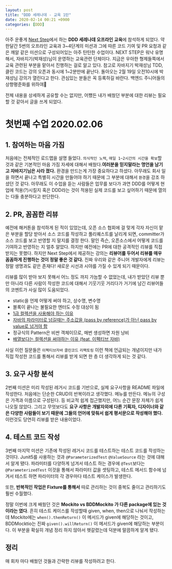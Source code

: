 ```yaml
---
layout: post
title: "DDD 세레나데 - 교육 1탄"
date: 2020-02-14 00:21 +0900
categories: [DDD]
---
```


아주 운좋게 [Next Step](https://edu.nextstep.camp/)에서 하는 **DDD 세레나데 오프라인 교육**에 참석하게 되었다. 약 한달간 5번의 오프라인 교육과 3~4단계의 미션과 그에 따른 코드 기여 및 PR 요청과 같은 깨알 같은 미션으로 구성되어있는 아주 탄탄한 수업이다. NEXT STEP은 워낙 유명해서, 자바지기(박재성)님이 운영하는 교육관련 단체이다. 지금은 우아한 형제들쪽에서 교육 관련된 부분을 맡아서 진행하는 걸로 알고 있다.
참고로 자바지기 박재성님 TDD, 클린 코드는 강의 오픈과 동시에 1~2분만에 끝난다. 돌아오는 2월 19일 오전10시에 박재성님 강의가 열린다고 한다. 관심있는 분들은 꼭 등록하길 바란다. 백엔드 주니어들의 상향평준화를 위하여🍻

전체 내용을 상세하게 공유할 수는 없지만, 어쨌든 내가 배웠던 부분에 대한 리뷰는 필요할 것 같아서 글을 쓰게 되었다. 

# 첫번째 수업 2020.02.06
## 1. 참여하는 마음 가짐
처음에는 전체적인 로드맵을 설명 들었다. `의식적인 노력`, `매일 1~2시간의 시간을 확보`할 것과 같은 기본적인 마음 가짐 자세에 대해서 배웠다.**여러분을 믿지말라는 명언을 남기고 자바지기님은 사라 졌다.** 환경을 만드는게 가장 중요하다고 하셨다. 아무래도 회사 일을 하면서 끝나고 특별히 시간을 만들어야 하기 때문에 그 부분에 대해서 `환경`을 강조 하셨던 것 같다. 아무래도 이 수업을 듣는 사람들은 업무를 보다가 과연 DDD를 어떻게 현업에 적용(?)시킬지 혹은 DDD라는 것이 적용된 실제 코드를 보고 싶어하기 때문에 열의는 다들 충분하다고 판단한다.

## 2. PR, 꼼꼼한 리뷰
예전에 해커톤을 참석하게 된 적이 있었는데, 오픈 소스 협회에 걸 맞게 각자 자신이 맡은 부분을 할당 받아서 소스 코드를 작성하고 풀리퀘스트를 날리게 되면, committer가 소스 코드를 보고 반영할 지 말지를 결정 한다. 말인 즉슨, 오픈소스에서 어떻게 코드를 기여하고 반영하는 지 얼추 알았다. 하지만 예전에는 PR에 대한 공격적인 리뷰를 직접 받지는 못했다. 하지만 Next Step에서 제공하는 강의는 **리뷰어를 두어서 리뷰를 매우 꼼꼼하게 진행하는 것이 정말 좋은 것 같다.** 진짜 우리와 같은 주니어 개발자에게 리뷰는 정말 생명과도 같은 존재다! 새로운 시선과 시야를 가질 수 있게 되기 때문이다.


리뷰를 많이 받아 보지 못해서 어느 정도 까지 가늠할 수 없었는데, 내가 받았던 리뷰 뿐만 아니라 다른 사람이 작성한 코드에 대해서 기웃기웃 거리다가 거기에 남긴 리뷰어들의 코멘트가 사실 많이 도움되었다. 
- static을 언제 어떻게 써야 하고, 상수명, 변수명
- 블록이 끝나는 불필요한 엔터도 수정 대상이 됨
- [1급 컬렉션을 사용해야 하는 이유](https://jojoldu.tistory.com/412)
- [자바의 파라미터로 넘길때는 주소값을 (pass by reference)가 아닌 pass by value로 넘거야 함](https://www.journaldev.com/3884/java-is-pass-by-value-and-not-pass-by-reference)
- 정규식의 Pattern은 비싼 객체이므로, 매번 생성하면 자원 낭비
- [배열보다는 컬렉션을 써야하는 이유 (feat, 이펙티브 자바)](https://madplay.github.io/post/prefer-lists-to-arrays)

사실 이런 질문들은 `이펙티브자바` `클린코드` `리팩토링` 이런 책에 언급되는 개념이지만 내가 직접 작성한 코드를 통해서 리뷰를 받게 되면 한 층 더 생각하게 되는 것 같다.

## 3. 요구 사항 분석
2번째 미션은 미리 작성된 레거시 코드를 기반으로, 실제 요구사항을 README 파일에 작성한다. 처음에는 단순한 CRUD의 반복이라고 생각했다. 메뉴를 만든다. 메뉴의 구성은 가격과 이름으로 구성된다. 등 비교적 쉽게 접근했지만, 어느 순간 문장 자체가 쉽게 나오질 않았다. 그리고 무엇보다도 **요구 사항은 개발자외에 다른 기획자, 디자이너와 같은 다양한 사람들이 보기 때문에 그들의 언어에 맞춰서 쉽게 평서문으로 작성해야 했다.** 이런것도 당연히 리뷰를 받은 내용이었다. 

## 4. 테스트 코드 작성
3번째 마지막 미션은 기존에 작성된 레거시 코드를 테스트하는 테스트 코드를 작성하는 것이다. Junit5를 사용하는 것과 `@ParameterizedTest` `@ValueSource` 라는 것에 대해서 알게 됐다. 파라미터를 다양하게 넘겨서 테스트 하는 경우에 `@Test`보다는 `@ParameterizedTest` 이것을 통해서 파라미터 값을 셋팅하고, 테스트 메서드 함수에 넘겨서 테스트 하면 파라미터의 각 경우마다 테스트 케이스가 발생한다. 

또한, **반복적인 작업은 Fixture를 통해서** 따로 관리하는 것이 중복도 줄이고 관리하기도 훨씬 수월했다. 

정말 이번에 크게 배웠던 것은 **Mockito vs BDDMockito 가 다른 package에 있는 것이라는 였다**. 흔히 테스트 케이스를 작성할때 given, when, then으로 나눠서 작성하는데 Mockito에는 `when().thenReturn()` 이 메서드가 given에 해당하는 것이고, BDDMocktio는 진짜 `given().willReturn()` 이 메서드가 given에 해당하는 부분이다. 이 부분을 확실히 개념 정리 하지 않아서 헷갈렸는데 덕분에 말끔하게 알게 됐다. 

## 정리 
매 회차 마다 배웠던 것들과 간략한 리뷰를 작성하려고 한다.